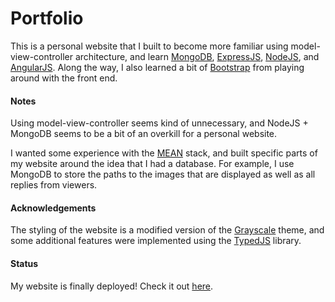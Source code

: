 # Portfolio #

This is a personal website that I built to become more familiar using model-view-controller architecture, and learn [MongoDB](http://mongodb.org), [ExpressJS](http://expressjs.com), [NodeJS](http://nodejs.org), and [AngularJS](http://angularjs.org). Along the way, I also learned a bit of [Bootstrap](http://getboostrap.com) from playing around with the front end. 

#### Notes ####

Using model-view-controller seems kind of unnecessary, and NodeJS + MongoDB seems to be a bit of an overkill for a personal website.

I wanted some experience with the [MEAN](http://mean.io) stack, and built specific parts of my website around the idea that I had a database. For example, I use MongoDB to store the paths to the images that are displayed as well as all replies from viewers.

#### Acknowledgements ####
The styling of the website is a modified version of the [Grayscale](http://startbootstrap.com/template-overviews/grayscale) theme, and some additional features were implemented using the [TypedJS](http://www.mattboldt.com/demos/typed-js) library.

#### Status ####
My website is finally deployed! Check it out [here](http://hughhan.me).
